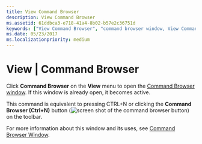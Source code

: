 ```yaml
---
title: View Command Browser
description: View Command Browser
ms.assetid: 61ddbca3-e718-41a4-8b02-b57e2c36751d
keywords: ["View Command Browser", "command browser window, View Command Browser"]
ms.date: 05/23/2017
ms.localizationpriority: medium
---
```


# View | Command Browser


Click **Command Browser** on the **View** menu to open the [Command Browser window](command-browser-window.md). If this window is already open, it becomes active.

This command is equivalent to pressing CTRL+N or clicking the **Command Browser (Ctrl+N)** button (![screen shot of the command browser button](images/window-command-browser-icon.png)) on the toolbar.

For more information about this window and its uses, see [Command Browser Window](command-browser-window.md).

 

 





